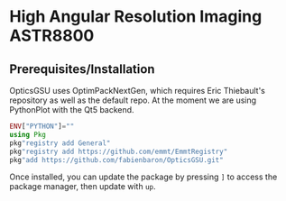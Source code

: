 # High Angular Resolution Imaging ASTR8800

## Prerequisites/Installation

OpticsGSU uses OptimPackNextGen, which requires Eric Thiebault's repository as well as the default repo.
At the moment we are using PythonPlot with the Qt5 backend.

```julia
ENV["PYTHON"]=""
using Pkg
pkg"registry add General"
pkg"registry add https://github.com/emmt/EmmtRegistry"
pkg"add https://github.com/fabienbaron/OpticsGSU.git"
```

Once installed, you can update the package by pressing ```]``` to access the package manager, then update with ```up```.


